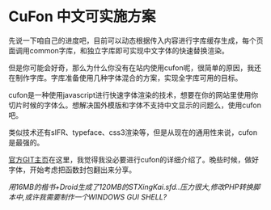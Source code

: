 # CuFon 中文可实施方案

先说一下咱自己的进度吧，目前可以动态根据传入内容进行字库缓存生成，每个页面调用common字库，和独立字库即可实现中文字体的快速替换渲染。

但是你可能会好奇，那么为什么你没有在站内使用cufon呢，很简单的原因，我还在制作字库。字库准备使用几种字体混合的方案，实现全字库可用的目标。

cufon是一种使用javascript进行快速字体渲染的技术，想要在你的网站里使用你切片时候的字体么。想解决国外模版和字体不支持中文显示的问题么，使用cufon吧。

类似技术还有sIFR、typeface、css3渲染等，但是从现在的通用性来说，cufon是最强的。

[官方GIT主页](http://promiseforever.com/redirect?url=https%3A%2F%2Fgithub.com%2Fsorccu%2Fcufon%2Fwiki%2F&key=fb5f9ec9f920cf6353325ac5a7c48155)在这里，我觉得我没必要进行cufon的详细介绍了。晚些时候，做好字体，开始考虑把函数封包翻出来分享。

_用16MB的楷书+Droid生成了120MB的STXingKai.sfd..压力很大,修改PHP转换脚本中,或许我需要制作一个WINDOWS GUI SHELL?_

